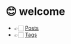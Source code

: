 # 😊 welcome


-  👉🏻 [Posts](https://blog.51ai.vip/posts/)    
-  👉🏻 [Tags](https://blog.51ai.vip/tags/)
